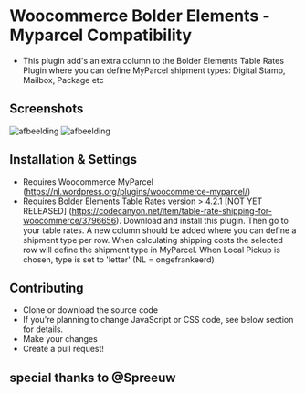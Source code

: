 # Woocommerce Bolder Elements - Myparcel Compatibility
- This plugin add's an extra column to the Bolder Elements Table Rates Plugin where you can define MyParcel shipment types: Digital Stamp, Mailbox, Package etc

## Screenshots
![afbeelding](https://user-images.githubusercontent.com/1582343/114666277-56fd5000-9cfe-11eb-8738-213f5cf82ed7.png)
![afbeelding](https://user-images.githubusercontent.com/1582343/114666365-73998800-9cfe-11eb-8728-c4ae507ba3cf.png)

## Installation & Settings
- Requires Woocommerce MyParcel (https://nl.wordpress.org/plugins/woocommerce-myparcel/)
- Requires Bolder Elements Table Rates version > 4.2.1 [NOT YET RELEASED] (https://codecanyon.net/item/table-rate-shipping-for-woocommerce/3796656).
Download and install this plugin. Then go to your table rates. A new column should be added where you can define a shipment type per row.
When calculating shipping costs the selected row will define the shipment type in MyParcel.
When Local Pickup is chosen, type is set to 'letter' (NL = ongefrankeerd)

## Contributing
- Clone or download the source code
- If you're planning to change JavaScript or CSS code, see below section for details.
- Make your changes
- Create a pull request!

## special thanks to @Spreeuw
